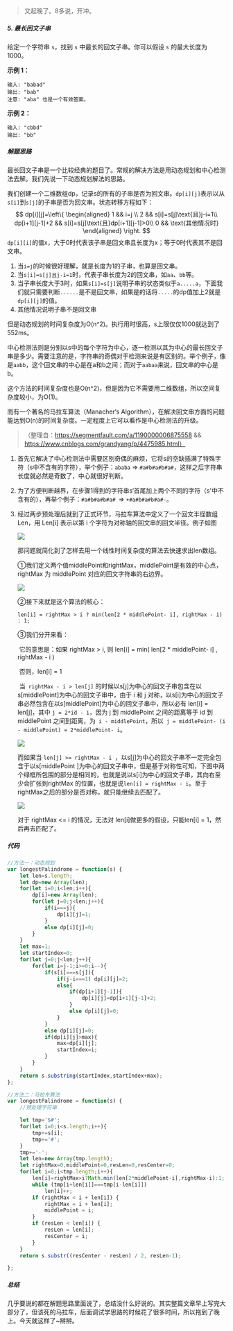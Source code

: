 > 又起晚了。8多说，开冲。



##### 5. 最长回文子串

给定一个字符串 `s`，找到 `s` 中最长的回文子串。你可以假设 `s` 的最大长度为 1000。

**示例 1：**

```
输入: "babad"
输出: "bab"
注意: "aba" 也是一个有效答案。
```

**示例 2：**

```
输入: "cbbd"
输出: "bb"
```



##### 解题思路

最长回文子串是一个比较经典的题目了。常规的解决方法是用动态规划和中心检测法去解。我们先说一下动态规划解法的思路。

我们创建一个二维数组dp，记录s的所有的子串是否为回文串。`dp[i][j]`表示以从`s[i]`到`s[j]`的子串是否为回文串。状态转移方程如下：
$$
dp[i][j]=\left\{
\begin{aligned}
1 && i=j \\
2 && s[i]=s[j]\text{且}j-i=1\\
dp[i+1][j-1]+2 && s[i]=s[j]\text{且}dp[i+1][j-1]>0\\
0 && \text{其他情况时}
\end{aligned}
\right.
$$
`dp[i][i]`的值x，大于0时代表该子串是回文串且长度为x；等于0时代表其不是回文串。

1. 当`i=j`的时候很好理解，就是长度为1的子串，也算是回文串。
2. 当`s[i]=s[j]且j-i=1`时，代表子串长度为2的回文串，如`aa`、`bb`等。
3. 当子串长度大于3时，如果`s[i]=s[j]`说明子串的状态类似于`a.....a`，下面我们就只需要判断`......`是不是回文串，如果是的话将`.....`的dp值加上2就是`dp[i][j]`的值。
4. 其他情况说明子串不是回文串

但是动态规划的时间复杂度为O(n^2)。执行用时很高，s上限仅仅1000就达到了552ms。



中心检测法则是分别以s中的每个字符为中心，逐一检测以其为中心的最长回文子串是多少。需要注意的是，字符串的奇偶对于检测来说是有区别的。举个例子，像是`aabb`，这个回文串的中心是在a和b之间；而对于`aabaa`来说，回文串的中心是b。

这个方法的时间复杂度也是O(n^2)，但是因为它不需要用二维数组，所以空间复杂度较小，为O(1)。



而有一个著名的马拉车算法（Manacher‘s Algorithm），在解决回文串方面的问题能达到O(n)的时间复杂度。一定程度上它可以看作是中心检测法的升级。

> （整理自：https://segmentfault.com/a/1190000006875558 && https://www.cnblogs.com/grandyang/p/4475985.html）

1. 首先它解决了中心检测法中需要区别奇偶的麻烦，它将s的空缺插满了特殊字符（s中不含有的字符），举个例子：`ababa` => `#a#b#a#b#a#`，这样之后字符串长度就必然是奇数了，中心就很好判断。

2. 为了方便判断越界，在步骤1得到的字符串s‘首尾加上两个不同的字符（s'中不含有的），再举个例子：`#a#b#a#b#a# `=> `+#a#b#a#b#a#-`。

3. 经过两步预处理后就到了正式环节，马拉车算法中定义了一个回文半径数组Len，用 Len[i] 表示以第 i 个字符为对称轴的回文串的回文半径。例子如图

   ![](../images/微信图片_20190507130434.jpg)

   那问题就简化到了怎样去用一个线性时间复杂度的算法去快速求出len数组。

   ①我们定义两个值middlePoint和rightMax，middlePoint是有效的中心点， rightMax 为 middlePoint 对应的回文字符串的右边界。

   ![](../images/Snipaste_2019-04-12_19-56-06.png)

   ②接下来就是这个算法的核心：

   `len[i] = rightMax > i ? min(len[2 * middlePoint- i], rightMax - i) : 1;`

   ③我们分开来看：

   ​    它的意思是：如果 rightMax > i, 则 len[i] = min( len[2 * middlePoint- i] , rightMax - i )

   ​			   否则，len[i] = 1

   ​    当` rightMax - i > len[j]` 的时候以s[j]为中心的回文子串包含在以s[middlePoint]为中心的回文子串中，由于 i 和 j 对称，以s[i]为中心的回文子串必然包含在以s[middlePoint]为中心的回文子串中，所以必有 len[i] = len[j]，其中 `j = 2*id - i`，因为 j 到 middlePoint 之间的距离等于 id 到 middlePoint 之间到距离，为` i - middlePoint`，所以` j = middlePoint- (i - middlePoint) = 2*middlePoint- i`。

   ![](../images/Snipaste_2019-04-12_20-20-36.png)

   而如果当 `len[j] >= rightMax - i `，以s[j]为中心的回文子串不一定完全包含于以s[middlePoint ]为中心的回文子串中，但是基于对称性可知，下图中两个绿框所包围的部分是相同的，也就是说以s[i]为中心的回文子串，其向右至少会扩张到rightMax 的位置，也就是说`len[i] = rightMax - i`。至于rightMax之后的部分是否对称，就只能继续去匹配了。

   ![](../images/Snipaste_2019-04-12_20-34-27.png)

   对于 rightMax <= i 的情况，无法对 len[i]做更多的假设，只能len[i] = 1，然后再去匹配了。



##### 代码

```javascript
//方法一：动态规划
var longestPalindrome = function(s) {
    let len=s.length;
    let dp=new Array(len);
    for(let i=0;i<len;i++){
        dp[i]=new Array(len);
        for(let j=0;j<len;j++){
            if(i===j){
                dp[i][j]=1;
            }
            else dp[i][j]=0;
        }
    }
    let max=1;
    let startIndex=0;
    for(let j=0;j<len;j++){
        for(let i=j-1;i>=0;i--){
            if(s[i]===s[j]){
                if(j-i===1) dp[i][j]=2;
                else{
                    if(dp[i+1][j-1]){
                        dp[i][j]=dp[i+1][j-1]+2;
                    }
                    else dp[i][j]=0;
                }
            }
            else dp[i][j]=0;
            if(dp[i][j]>max){
                max=dp[i][j];
                startIndex=i;
            }
        }
    }
    return s.substring(startIndex,startIndex+max);
};

//方法二：马拉车算法
var longestPalindrome = function(s) {
    //预处理字符串

    let tmp='$#';
    for(let i=0;i<s.length;i++){
        tmp+=s[i];
        tmp+='#';
    }
    tmp+='-';
    let len=new Array(tmp.length);
    let rightMax=0,middlePoint=0,resLen=0,resCenter=0;
    for(let i=0;i<tmp.length;i++){
        len[i]=rightMax>i?Math.min(len[2*middlePoint-i],rightMax-i):1;
        while (tmp[i+len[i]]===tmp[i-len[i]])
            len[i]++;
        if (rightMax < i + len[i]) {
            rightMax = i + len[i];
            middlePoint = i;
        }
        if (resLen < len[i]) {
            resLen = len[i];
            resCenter = i;
        }
    }
    return s.substr((resCenter - resLen) / 2, resLen-1);

};
```



##### 总结

几乎要说的都在解题思路里面说了，总结没什么好说的。其实整篇文章早上写完大部分了，但该死的马拉车，后面调试学思路的时候花了很多时间，所以拖到了晚上。今天就这样了~掰掰。